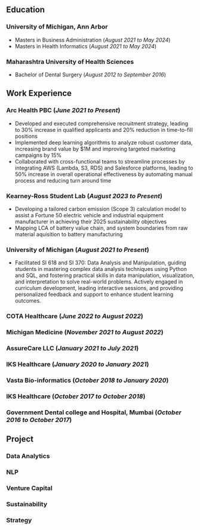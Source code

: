 ## Education
### University of Michigan, Ann Arbor 
- Masters in Business Administration (_August 2021 to May 2024_)
- Masters in Health Informatics (_August 2021 to May 2024_)

### Maharashtra University of Health Sciences
- Bachelor of Dental Surgery (_August 2012 to September 2016_)

## Work Experience
### Arc Health PBC (_June 2021 to Present_)
- Developed and executed comprehensive recruitment strategy, leading to 30% increase in qualified applicants and 20% reduction in time-to-fill positions
- Implemented deep learning algorithms to analyze robust customer data, increasing brand value by $1M and improving targeted marketing campaigns by 15%
- Collaborated with cross-functional teams to streamline processes by integrating AWS (Lambda, S3, RDS) and Salesforce platforms, leading to 50% increase in overall operational effectiveness by automating manual process and reducing turn around time

### Kearney-Ross Student Lab (_August 2023 to Present_)
- Developing a tailored carbon emission (Scope 3) calculation model to assist a Fortune 50 electric vehicle and industrial equipment manufacturer in achieving their 2025 sustainability objectives
- Mapping LCA of battery value chain, and system boundaries from raw material aquisition to battery manufacturing
  
### University of Michigan (_August 2021 to Present_)
- Facilitated SI 618 and SI 370: Data Analysis and Manipulation, guiding students in mastering complex data analysis techniques using Python and SQL, and fostering practical skills in data manipulation, visualization, and interpretation to solve real-world problems. Actively engaged in curriculum development, leading interactive sessions, and providing personalized feedback and support to enhance student learning outcomes.

### COTA Healthcare (_June 2022 to August 2022_)
### Michigan Medicine (_November 2021 to August 2022_)
### AssureCare LLC (_January 2021 to July 2021_)
### IKS Healthcare (_January 2020 to January 2021_)
### Vasta Bio-informatics (_October 2018 to January 2020_)
### IKS Healthcare (_October 2017 to October 2018_)
### Government Dental college and Hospital, Mumbai (_October 2016 to October 2017_)


## Project
### Data Analytics
### NLP
### Venture Capital
### Sustainability
### Strategy
  
